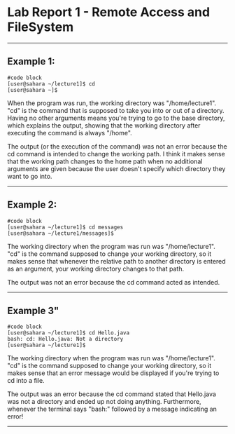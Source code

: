 # Lab Report 1 - Remote Access and FileSystem
---
## Example 1:
```
#code block
[user@sahara ~/lecture1]$ cd
[user@sahara ~]$
```
When the program was run, the working directory was "/home/lecture1". "cd" is the command that is supposed to take you into or out of a directory.
Having no other arguments means you're trying to go to the base directory, which explains the output, showing that the working directory after executing the command is always "/home".

The output (or the execution of the command) was not an error because the cd command is intended to change the working path. I think it makes sense that the working path changes to the home path when no additional arguments are given
because the user doesn't specify which directory they want to go into.

---

## Example 2:
```
#code block
[user@sahara ~/lecture1]$ cd messages
[user@sahara ~/lecture1/messages]$
```
The working directory when the program was run was "/home/lecture1". "cd" is the command supposed to change your working directory, so it makes
sense that whenever the relative path to another directory is entered as an argument, your working directory changes to that path.

The output was not an error because the cd command acted as intended.

---

## Example 3"
```
#code block
[user@sahara ~/lecture1]$ cd Hello.java
bash: cd: Hello.java: Not a directory
[user@sahara ~/lecture1]$ 
```
The working directory when the program was run was "/home/lecture1". "cd" is the command supposed to change your working directory, so it makes
sense that an error message would be displayed if you're trying to cd into a file.

The output was an error because the cd command stated that Hello.java was not a directory and ended up not doing anything. Furthermore, whenever
the terminal says "bash:" followed by a message indicating an error!

---

